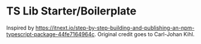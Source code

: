 # TS Lib Starter/Boilerplate

Inspired by https://itnext.io/step-by-step-building-and-publishing-an-npm-typescript-package-44fe7164964c. Original credit goes to Carl-Johan Kihl.
